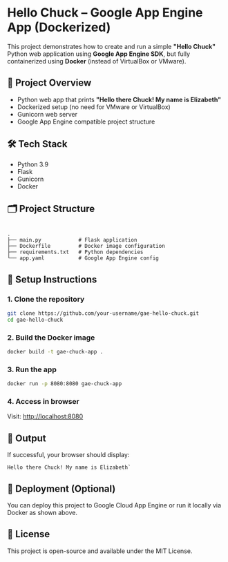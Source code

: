 # Hello Chuck – Google App Engine App (Dockerized)

This project demonstrates how to create and run a simple **"Hello Chuck"** Python web application using **Google App Engine SDK**, but fully containerized using **Docker** (instead of VirtualBox or VMware).


## 🚀 Project Overview

- Python web app that prints **"Hello there Chuck! My name is Elizabeth"**
- Dockerized setup (no need for VMware or VirtualBox)
- Gunicorn web server
- Google App Engine compatible project structure


## 🛠 Tech Stack

- Python 3.9
- Flask
- Gunicorn
- Docker


## 🗂 Project Structure

```

.
├── main.py            # Flask application
├── Dockerfile         # Docker image configuration
├── requirements.txt   # Python dependencies
└── app.yaml           # Google App Engine config

````


## 🔧 Setup Instructions

### 1. Clone the repository
```bash
git clone https://github.com/your-username/gae-hello-chuck.git
cd gae-hello-chuck
````

### 2. Build the Docker image

```bash
docker build -t gae-chuck-app .
```

### 3. Run the app

```bash
docker run -p 8080:8080 gae-chuck-app
```

### 4. Access in browser

Visit: [http://localhost:8080](http://localhost:8080)


## 📄 Output

If successful, your browser should display:

```
Hello there Chuck! My name is Elizabeth`
```


## 🧰 Deployment (Optional)

You can deploy this project to Google Cloud App Engine or run it locally via Docker as shown above.


## 📝 License

This project is open-source and available under the MIT License.

```

